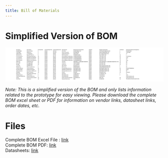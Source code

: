 ```yaml
---
title: Bill of Materials
---
```


# Simplified Version of BOM
![BOM](Images/diagrams/BOMSHORT.png)

*Note: This is a simplified version of the BOM and only lists information related to the prototype for easy viewing. Please download the complete BOM excel sheet or PDF for information on vendor links, datasheet links, order dates, etc.*

# Files
Complete BOM Excel File : [link](Images/BOM.xlsx)  
Complete BOM PDF: [link](PDF/BOM.pdf)  
Datasheets: [link](ZIP/datasheets.zip)